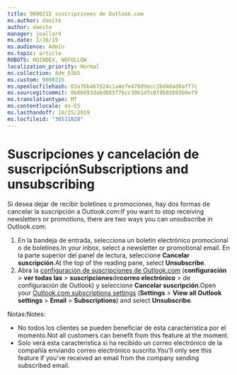 ```yaml
---
title: 9000215 suscripciones de Outlook.com
ms.author: daeite
author: daeite
manager: joallard
ms.date: 2/26/19
ms.audience: Admin
ms.topic: article
ROBOTS: NOINDEX, NOFOLLOW
localization_priority: Normal
ms.collection: Adm_O365
ms.custom: 9000215
ms.openlocfilehash: 03a76b467d24c1a4e7e478d9ecc2bd4dad8aff7c
ms.sourcegitcommit: 0b06093dabd685f76cc39b1d7c0f8b03883b6e79
ms.translationtype: MT
ms.contentlocale: es-ES
ms.lasthandoff: 10/25/2019
ms.locfileid: "36511828"
---
```

# <a name="subscriptions-and-unsubscribing"></a><span data-ttu-id="b9e96-102">Suscripciones y cancelación de suscripción</span><span class="sxs-lookup"><span data-stu-id="b9e96-102">Subscriptions and unsubscribing</span></span>

<span data-ttu-id="b9e96-103">Si desea dejar de recibir boletines o promociones, hay dos formas de cancelar la suscripción a Outlook.com:</span><span class="sxs-lookup"><span data-stu-id="b9e96-103">If you want to stop receiving newsletters or promotions, there are two ways you can unsubscribe in Outlook.com:</span></span>

1. <span data-ttu-id="b9e96-104">En la bandeja de entrada, selecciona un boletín electrónico promocional o de boletines.</span><span class="sxs-lookup"><span data-stu-id="b9e96-104">In your inbox, select a newsletter or promotional email.</span></span> <span data-ttu-id="b9e96-105">En la parte superior del panel de lectura, seleccione **Cancelar suscripción**.</span><span class="sxs-lookup"><span data-stu-id="b9e96-105">At the top of the reading pane, select **Unsubscribe**.</span></span>
2. <span data-ttu-id="b9e96-106">Abra la [configuración de suscripciones de Outlook.com](https://outlook.live.com/mail/options/mail/brandsSubscriptions) (**configuración** > **ver todas las** > **suscripciones**de**correo electrónico** > de configuración de Outlook) y seleccione **Cancelar suscripción**.</span><span class="sxs-lookup"><span data-stu-id="b9e96-106">Open your [Outlook.com subscriptions settings](https://outlook.live.com/mail/options/mail/brandsSubscriptions) (**Settings** > **View all Outlook settings** > **Email** > **Subscriptions**) and select **Unsubscribe**.</span></span>

<span data-ttu-id="b9e96-107">Notas:</span><span class="sxs-lookup"><span data-stu-id="b9e96-107">Notes:</span></span>

- <span data-ttu-id="b9e96-108">No todos los clientes se pueden beneficiar de esta característica por el momento.</span><span class="sxs-lookup"><span data-stu-id="b9e96-108">Not all customers can benefit from this feature at the moment.</span></span>
- <span data-ttu-id="b9e96-109">Solo verá esta característica si ha recibido un correo electrónico de la compañía enviando correo electrónico suscrito.</span><span class="sxs-lookup"><span data-stu-id="b9e96-109">You'll only see this feature if you've received an email from the company sending subscribed email.</span></span>